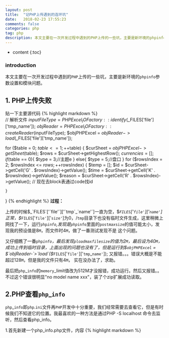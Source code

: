 ```yaml
---
layout: post
title:  "记PHP上传遇到的连环坑"
date:   2018-02-23 17:55:23
comments: false
categories: php
tag: php
description: 本文主要在一次开发过程中遇到的PHP上传的一些坑，主要是新环境的phpinfo参数设置和模块问题                                                         
---
```

* content
{:toc}
### introduction

本文主要在一次开发过程中遇到的`PHP`上传的一些坑，主要是新环境的`phpinfo`参数设置和模块问题。  

## 1. PHP上传失败
贴一下主要源代码
{% highlight markdown %}  
// 解析文件
$inputFileType = PHPExcel_IOFactory::identify($_FILES['file']['tmp_name']);
$objReader = PHPExcel_IOFactory::createReader($inputFileType);
$objPHPExcel = $objReader->load($_FILES['file']['tmp_name']);

for ($table = 0; $table <= 1; ++$table) {
	$curSheet = $objPHPExcel->getSheet($table);
	$rows = $curSheet->getHighestRow();
	$currencies = [];
	if ($table == 0){
		$type = 3;//主题e
	}
	else{
		$type = 5;//盘口
	}
	for ($rowsIndex = 2; $rowsIndex <= $rows; ++$rowsIndex) {
		$temp = [];
		$id = $curSheet->getCell('G' . $rowsIndex)->getValue();
		$time = $curSheet->getCell('K' . $rowsIndex)->getValue();
		$reason = $curSheet->getCell('R' . $rowsIndex)->getValue();
		// 现在去block表通过code找id

	}
}
{% endhighlight %} 
**过程：**

上传的时候$_`FILES`['`file'`]['`tmp`_`name'`]一直为空，$_`FILES`['`file'`]['`name'`]正常，$_`FILES`['`file'`]['`size'`]为0，/`tmp`目录下也没有临时文件生成，这里稍微上网找了一下，运行`php`_`info`,发现是`php`_`info`里面的`post`_`max`_`size`的值可能太小，发现我的预设值是8`M`，而文件时4`M`，做了一番测试发现不是
这个问题。

又仔细瞧了一番`php`_`info`，最后发现`pload`_`max`_`filesize`的值为2`M`，最后设为40`M`，成功上传到临时目录，上面出现的问题也没有了，但是运行到$`objPHPExcel` = $`objReader-`>`load`($_`FILES`['`file'`]['`tmp`_`name'`]);     又报错。。。错误大概是不能超过128`M`，但是我的文件只有4`M`，
实在没办法了，求助。

最后把`php`_`info`的`memory`_limit值改为512M才没报错，成功运行。然后又报错。。不过这个错误很明显"no model name xxx"，装了个zip扩展成功读取。



## 2.PHP查看`php`_`info`
`php`_`info`即`php`.`ini`文件再`PHP`开发中十分重要，我们经常需要去查看它，但是有时候我们不知道它的位置。我最喜欢的一种方法是通过PHP -S localhost  命令去监听，然后查看php_info。

1.首先新建一个php_info.php文件，内容
{% highlight markdown %} 
 <?php
phpinfo();
{% endhighlight %} 

2.当前目录运行`PHP` -`S` `localhost`

3.浏览器访问`localhost`
